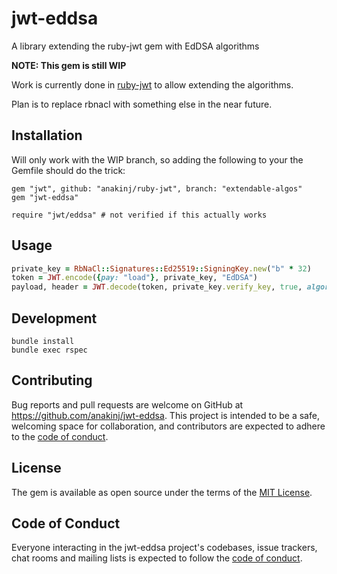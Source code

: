 # jwt-eddsa

A library extending the ruby-jwt gem with EdDSA algorithms

**NOTE: This gem is still WIP**

Work is currently done in [ruby-jwt](https://github.com/jwt/ruby-jwt/pull/607) to allow extending the algorithms.

Plan is to replace rbnacl with something else in the near future.

## Installation

Will only work with the WIP branch, so adding the following to your the Gemfile should do the trick:
```
gem "jwt", github: "anakinj/ruby-jwt", branch: "extendable-algos"
gem "jwt-eddsa"
```

```
require "jwt/eddsa" # not verified if this actually works
```

## Usage

```ruby
private_key = RbNaCl::Signatures::Ed25519::SigningKey.new("b" * 32)
token = JWT.encode({pay: "load"}, private_key, "EdDSA")
payload, header = JWT.decode(token, private_key.verify_key, true, algorithm: "EdDSA")
```

## Development

```
bundle install
bundle exec rspec
```

## Contributing

Bug reports and pull requests are welcome on GitHub at https://github.com/anakinj/jwt-eddsa. This project is intended to be a safe, welcoming space for collaboration, and contributors are expected to adhere to the [code of conduct](https://github.com/anakinj/jwt-eddsa/blob/master/CODE_OF_CONDUCT.md).

## License

The gem is available as open source under the terms of the [MIT License](https://opensource.org/licenses/MIT).

## Code of Conduct

Everyone interacting in the jwt-eddsa project's codebases, issue trackers, chat rooms and mailing lists is expected to follow the [code of conduct](https://github.com/[USERNAME]/jwt-eddsa/blob/master/CODE_OF_CONDUCT.md).
